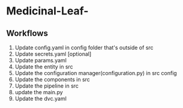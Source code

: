 # Medicinal-Leaf-

## Workflows

1. Update config.yaml in config folder that's outside of src
2. Update secrets.yaml [optional]
3. Update params.yaml
4. Update the entity  in src
5. Update the configuration manager(configuration.py) in src config
6. Update the components in src
7. Update the pipeline in src
8. update the main.py
9. Update the dvc.yaml 
